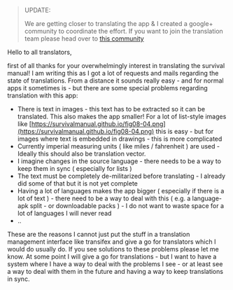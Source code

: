 > UPDATE:
>
> We are getting closer to translating the app & I created a google+ community to coordinate the effort.
> If you want to join the translation team please head over to [this community](https://plus.google.com/communities/114639958139935259433)

Hello to all translators,

first of all thanks for your overwhelmingly interest in translating the survival manual! I am writing this as I got a lot of requests and mails regarding the state of translations. From a distance it sounds really easy - and for normal apps it sometimes is - but there are some special problems regarding translation with this app:

* There is text in images - this text has to be extracted so it can be translated. This also makes the app smaller! For a lot of list-style images like [https://survivalmanual.github.io/fig08-04.png](https://survivalmanual.github.io/fig08-04.png) this is easy - but for images where text is embedded in drawings - this is more complicated
* Currently imperial measuring units ( like miles / fahrenheit ) are used - Ideally this should also be translation vector.
* I imagine changes in the source language - there needs to be a way to keep them in sync ( especially for lists )
* The text must be completely de-militarized before translating - I already did some of that but it is not yet complete
* Having a lot of languages makes the app bigger ( especially if there is a lot of text ) - there need to be a way to deal with this ( e.g. a language-apk split - or downloadable packs ) - I do not want to waste space for a lot of languages I will never read
* ..

These are the reasons I cannot just put the stuff in a translation management interface like transifex and give a go for translators which I would do usually do. If you see solutions to these problems please let me know. At some point I will give a go for translations - but I want to have a system where I have a way to deal with the problems I see - or at least see a way to deal with them in the future and having a way to keep translations in sync.